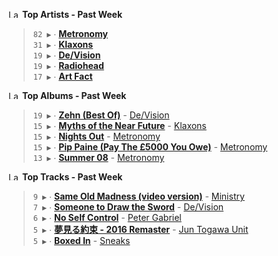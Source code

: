 <!--START_LASTFM_ARTISTS:{"period": "7day", "rows": 5}-->
<a href="https://last.fm" target="_blank"><img src="https://user-images.githubusercontent.com/17434202/215290617-e793598d-d7c9-428f-9975-156db1ba89cc.svg" alt="Last.fm Logo" width="18" height="13"/></a> **Top Artists - Past Week**

> `82 ▶️` ∙ **[Metronomy](https://www.last.fm/music/Metronomy)**<br/>
> `31 ▶️` ∙ **[Klaxons](https://www.last.fm/music/Klaxons)**<br/>
> `19 ▶️` ∙ **[De/Vision](https://www.last.fm/music/De%2FVision)**<br/>
> `19 ▶️` ∙ **[Radiohead](https://www.last.fm/music/Radiohead)**<br/>
> `17 ▶️` ∙ **[Art Fact](https://www.last.fm/music/Art+Fact)**<br/>
<!--END_LASTFM_ARTISTS-->

<!--START_LASTFM_ALBUMS:{"period": "7day", "rows": 5}-->
<a href="https://last.fm" target="_blank"><img src="https://user-images.githubusercontent.com/17434202/215290617-e793598d-d7c9-428f-9975-156db1ba89cc.svg" alt="Last.fm Logo" width="18" height="13"/></a> **Top Albums - Past Week**

> `19 ▶️` ∙ **[Zehn (Best Of)](https://www.last.fm/music/De%2FVision/Zehn+(Best+Of))** - [De/Vision](https://www.last.fm/music/De%2FVision)<br/>
> `15 ▶️` ∙ **[Myths of the Near Future](https://www.last.fm/music/Klaxons/Myths+of+the+Near+Future)** - [Klaxons](https://www.last.fm/music/Klaxons)<br/>
> `15 ▶️` ∙ **[Nights Out](https://www.last.fm/music/Metronomy/Nights+Out)** - [Metronomy](https://www.last.fm/music/Metronomy)<br/>
> `15 ▶️` ∙ **[Pip Paine (Pay The £5000 You Owe)](https://www.last.fm/music/Metronomy/Pip+Paine+(Pay+The+%C2%A35000+You+Owe))** - [Metronomy](https://www.last.fm/music/Metronomy)<br/>
> `13 ▶️` ∙ **[Summer 08](https://www.last.fm/music/Metronomy/Summer+08)** - [Metronomy](https://www.last.fm/music/Metronomy)<br/>
<!--END_LASTFM_ALBUMS-->

<!--START_LASTFM_TRACKS:{"period": "7day", "rows": 5}-->
<a href="https://last.fm" target="_blank"><img src="https://user-images.githubusercontent.com/17434202/215290617-e793598d-d7c9-428f-9975-156db1ba89cc.svg" alt="Last.fm Logo" width="18" height="13"/></a> **Top Tracks - Past Week**

> `9 ▶️` ∙ **[Same Old Madness (video version)](https://www.last.fm/music/Ministry/_/Same+Old+Madness+(video+version))** - [Ministry](https://www.last.fm/music/Ministry)<br/>
> `7 ▶️` ∙ **[Someone to Draw the Sword](https://www.last.fm/music/De%2FVision/_/Someone+to+Draw+the+Sword)** - [De/Vision](https://www.last.fm/music/De%2FVision)<br/>
> `6 ▶️` ∙ **[No Self Control](https://www.last.fm/music/Peter+Gabriel/_/No+Self+Control)** - [Peter Gabriel](https://www.last.fm/music/Peter+Gabriel)<br/>
> `5 ▶️` ∙ **[夢見る約束 - 2016 Remaster](https://www.last.fm/music/Jun+Togawa+Unit/_/%E5%A4%A2%E8%A6%8B%E3%82%8B%E7%B4%84%E6%9D%9F+-+2016+Remaster)** - [Jun Togawa Unit](https://www.last.fm/music/Jun+Togawa+Unit)<br/>
> `5 ▶️` ∙ **[Boxed In](https://www.last.fm/music/Sneaks/_/Boxed+In)** - [Sneaks](https://www.last.fm/music/Sneaks)<br/>
<!--END_LASTFM_TRACKS-->